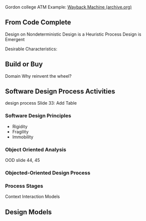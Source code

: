 Gordon college ATM Example: [Wayback Machine (archive.org)](https://web.archive.org/web/20180822010044/https://www.math-cs.gordon.edu/courses/cs211/ATMExample/)

## From Code Complete
Design on Nondeterministic
Design is a Heuristic Process
Design is Emergent

Desirable Characteristics:




## Build or Buy
Domain
	Why reinvent the wheel?



## Software Design Process Activities
design process
Slide 33: Add Table

### Software Design Principles
- Rigidity
- Fragility
- Immobility


### Object Oriented Analysis
OOD
slide 44, 45


### Objected-Oriented Design Process

### Process Stages
Context
Interaction Models


## Design Models

